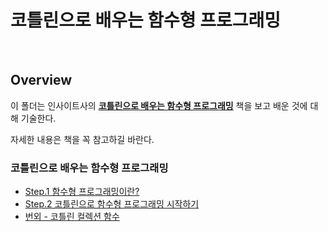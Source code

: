 # 코틀린으로 배우는 함수형 프로그래밍

<br>

## Overview

이 폴더는 인사이트사의 **[코틀린으로 배우는 함수형 프로그래밍](https://blog.insightbook.co.kr/2019/12/12/%EC%BD%94%ED%8B%80%EB%A6%B0%EC%9C%BC%EB%A1%9C-%EB%B0%B0%EC%9A%B0%EB%8A%94-%ED%95%A8%EC%88%98%ED%98%95-%ED%94%84%EB%A1%9C%EA%B7%B8%EB%9E%98%EB%B0%8D/)** 책을 보고 배운 것에 대해 기술한다.

자세한 내용은 책을 꼭 참고하길 바란다.

### 코틀린으로 배우는 함수형 프로그래밍

- [Step.1 함수형 프로그래밍이란?](./functional-programming.md)
- [Step.2 코틀린으로 함수형 프로그래밍 시작하기](./kotlin-grammer.md)
- [번외 - 코틀린 컬렉션 함수](./kotlin-common-operations.md)


